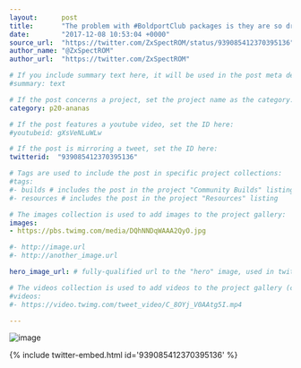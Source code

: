 ```yaml
---
layout:      post
title:       "The problem with #BoldportClub packages is they are so drab and understated! ;-)"
date:        "2017-12-08 10:53:04 +0000"
source_url:  "https://twitter.com/ZxSpectROM/status/939085412370395136"
author_name: "@ZxSpectROM"
author_url:  "https://twitter.com/ZxSpectROM"

# If you include summary text here, it will be used in the post meta description instead of an excerpt from the post body
#summary: text

# If the post concerns a project, set the project name as the category:
category: p20-ananas

# If the post features a youtube video, set the ID here:
#youtubeid: gXsVeNLuWLw

# If the post is mirroring a tweet, set the ID here:
twitterid:  "939085412370395136"

# Tags are used to include the post in specific project collections:
#tags:
#- builds # includes the post in the project "Community Builds" listing
#- resources # includes the post in the project "Resources" listing

# The images collection is used to add images to the project gallery:
images:
- https://pbs.twimg.com/media/DQhNNDqWAAA2QyO.jpg

#- http://image.url
#- http://another_image.url

hero_image_url: # fully-qualified url to the "hero" image, used in twitter cards for example

# The videos collection is used to add videos to the project gallery (currently only mp4):
#videos:
#- https://video.twimg.com/tweet_video/C_8OYj_V0AAtg5I.mp4

---
```


![image](https://pbs.twimg.com/media/DQhNNDqWAAA2QyO.jpg)

{% include twitter-embed.html id='939085412370395136' %}


